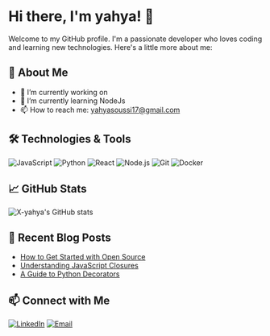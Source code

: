 # Hi there, I'm yahya! 👋

Welcome to my GitHub profile. I'm a passionate developer who loves coding and learning new technologies. Here's a little more about me:

## 🚀 About Me

- 🔭 I’m currently working on 
- 🌱 I’m currently learning NodeJs
- 📫 How to reach me: yahyasoussi17@gmail.com  


## 🛠️ Technologies & Tools

![JavaScript](https://img.shields.io/badge/-JavaScript-black?style=flat-square&logo=javascript)
![Python](https://img.shields.io/badge/-Python-black?style=flat-square&logo=python)
![React](https://img.shields.io/badge/-React-black?style=flat-square&logo=react)
![Node.js](https://img.shields.io/badge/-Node.js-black?style=flat-square&logo=node.js)
![Git](https://img.shields.io/badge/-Git-black?style=flat-square&logo=git)
![Docker](https://img.shields.io/badge/-Docker-black?style=flat-square&logo=docker)

## 📈 GitHub Stats

![X-yahya's GitHub stats](https://github-readme-stats.vercel.app/api?username=X-yahya&show_icons=true&theme=radical)

## 📝 Recent Blog Posts

<!-- BLOG-POST-LIST:START -->
- [How to Get Started with Open Source](https://yourblog.com/how-to-get-started-with-open-source)
- [Understanding JavaScript Closures](https://yourblog.com/understanding-javascript-closures)
- [A Guide to Python Decorators](https://yourblog.com/guide-to-python-decorators)
<!-- BLOG-POST-LIST:END -->

## 📫 Connect with Me

[![LinkedIn](https://img.shields.io/badge/-LinkedIn-black?style=flat-square&logo=linkedin)]([https://www.linkedin.com/in/yourprofile](https://www.linkedin.com/in/yahya-soussi-a24027244/))
[![Email](https://img.shields.io/badge/-Email-black?style=flat-square&logo=gmail)](mailto:yahyasoussi17@gmail.com)
